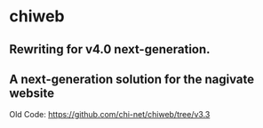 # chiweb

## Rewriting for v4.0 next-generation.

## A next-generation solution for the nagivate website

Old Code: <https://github.com/chi-net/chiweb/tree/v3.3>